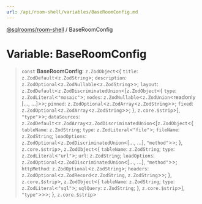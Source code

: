 ```yaml
---
url: /api/room-shell/variables/BaseRoomConfig.md
---
```

[@sqlrooms/room-shell](../index.md) / BaseRoomConfig

# Variable: BaseRoomConfig

> `const` **BaseRoomConfig**: `z.ZodObject`<{ `title`: `z.ZodDefault`<`z.ZodString`>; `description`: `z.ZodOptional`<`z.ZodNullable`<`z.ZodString`>>; `layout`: `z.ZodDefault`<`z.ZodDiscriminatedUnion`<\[`z.ZodObject`<{ `type`: `z.ZodLiteral`<`"mosaic"`>; `nodes`: `z.ZodNullable`<`z.ZodUnion`\<readonly \[..., ...]>>; `pinned`: `z.ZodOptional`<`z.ZodArray`<`z.ZodString`>>; `fixed`: `z.ZodOptional`<`z.ZodArray`<`z.ZodString`>>; }, `z.core.$strip`>], `"type"`>>; `dataSources`: `z.ZodDefault`<`z.ZodArray`<`z.ZodDiscriminatedUnion`<\[`z.ZodObject`<{ `tableName`: `z.ZodString`; `type`: `z.ZodLiteral`<`"file"`>; `fileName`: `z.ZodString`; `loadOptions`: `z.ZodOptional`<`z.ZodDiscriminatedUnion`<\[..., ...], `"method"`>>; }, `z.core.$strip`>, `z.ZodObject`<{ `tableName`: `z.ZodString`; `type`: `z.ZodLiteral`<`"url"`>; `url`: `z.ZodString`; `loadOptions`: `z.ZodOptional`<`z.ZodDiscriminatedUnion`<\[..., ...], `"method"`>>; `httpMethod`: `z.ZodOptional`<`z.ZodString`>; `headers`: `z.ZodOptional`<`z.ZodRecord`<`z.ZodString`, `z.ZodString`>>; }, `z.core.$strip`>, `z.ZodObject`<{ `tableName`: `z.ZodString`; `type`: `z.ZodLiteral`<`"sql"`>; `sqlQuery`: `z.ZodString`; }, `z.core.$strip`>], `"type"`>>>; }, `z.core.$strip`>
